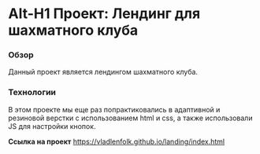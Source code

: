 # Alt-H1 Проект: Лендинг для шахматного клуба

### Обзор
Данный проект является лендингом шахматного клуба.

### Технологии
В этом проекте мы еще раз попрактиковались в адаптивной и резиновой верстки с использованием html и css, а также использовали JS для настройки кнопок.

**Ссылка на проект**
https://vladlenfolk.github.io/landing/index.html

